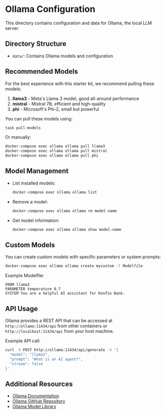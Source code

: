 # Ollama Configuration

This directory contains configuration and data for Ollama, the local LLM server.

## Directory Structure

- `data/`: Contains Ollama models and configuration

## Recommended Models

For the best experience with this starter kit, we recommend pulling these models:

1. **llama3** - Meta's Llama 3 model, good all-around performance
2. **mistral** - Mistral 7B, efficient and high-quality
3. **phi** - Microsoft's Phi-2, small but powerful

You can pull these models using:

```bash
task pull-models
```

Or manually:

```bash
docker-compose exec ollama ollama pull llama3
docker-compose exec ollama ollama pull mistral
docker-compose exec ollama ollama pull phi
```

## Model Management

- List installed models:
  ```bash
  docker-compose exec ollama ollama list
  ```

- Remove a model:
  ```bash
  docker-compose exec ollama ollama rm model-name
  ```

- Get model information:
  ```bash
  docker-compose exec ollama ollama show model-name
  ```

## Custom Models

You can create custom models with specific parameters or system prompts:

```bash
docker-compose exec ollama ollama create mycustom -f Modelfile
```

Example Modelfile:
```
FROM llama3
PARAMETER temperature 0.7
SYSTEM You are a helpful AI assistant for Konfío Bank.
```

## API Usage

Ollama provides a REST API that can be accessed at `http://ollama:11434/api` from other containers or `http://localhost:11434/api` from your host machine.

Example API call:
```bash
curl -X POST http://ollama:11434/api/generate -d '{
  "model": "llama3",
  "prompt": "What is an AI agent?",
  "stream": false
}'
```

## Additional Resources

- [Ollama Documentation](https://ollama.ai/docs)
- [Ollama GitHub Repository](https://github.com/ollama/ollama)
- [Ollama Model Library](https://ollama.ai/library)
